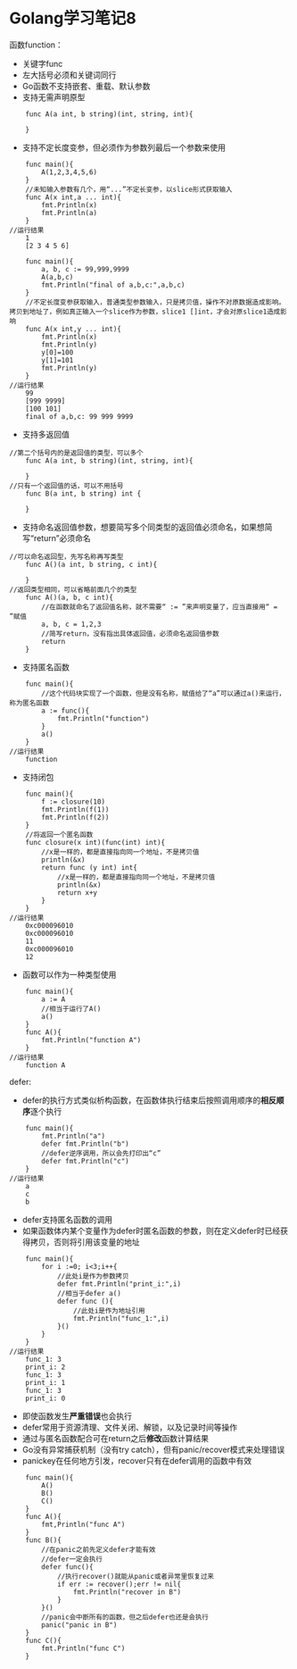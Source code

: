 # Golang学习笔记8
函数function：
* 关键字func
* 左大括号必须和关键词同行
* Go函数不支持嵌套、重载、默认参数
* 支持无需声明原型
```
    func A(a int, b string)(int, string, int){

    }
```
* 支持不定长度变参，但必须作为参数列最后一个参数来使用
```
    func main(){
        A(1,2,3,4,5,6)
    }
    //未知输入参数有几个，用“...”不定长变参，以slice形式获取输入
    func A(x int,a ... int){
        fmt.Println(x)
        fmt.Println(a)
    }
//运行结果
    1
    [2 3 4 5 6]
```
```
    func main(){
        a, b, c := 99,999,9999
        A(a,b,c)
        fmt.Println("final of a,b,c:",a,b,c)
    }
    //不定长度变参获取输入，普通类型参数输入，只是拷贝值，操作不对原数据造成影响。拷贝到地址了，例如真正输入一个slice作为参数，slice1 []int，才会对原slice1造成影响
    func A(x int,y ... int){
        fmt.Println(x)
        fmt.Println(y)
        y[0]=100
        y[1]=101
        fmt.Println(y)
    }
//运行结果
    99
    [999 9999]
    [100 101]
    final of a,b,c: 99 999 9999
```
* 支持多返回值
```
//第二个括号内的是返回值的类型，可以多个
    func A(a int, b string)(int, string, int){

    }
//只有一个返回值的话，可以不用括号
    func B(a int, b string) int {

    }    
```
* 支持命名返回值参数，想要简写多个同类型的返回值必须命名，如果想简写“return”必须命名
```
//可以命名返回型，先写名称再写类型
    func A()(a int, b string, c int){

    }
//返回类型相同，可以省略前面几个的类型
    func A()(a, b, c int){
        //在函数就命名了返回值名称，就不需要“ := ”来声明变量了，应当直接用“ = ”赋值
        a, b, c = 1,2,3
        //简写return，没有指出具体返回值，必须命名返回值参数
        return
    }
```
* 支持匿名函数
```
    func main(){
        //这个代码块实现了一个函数，但是没有名称，赋值给了“a”可以通过a()来运行，称为匿名函数
        a := func(){
            fmt.Println("function")
        }
        a()
    }
//运行结果
    function
```
* 支持闭包
```
    func main(){
        f := closure(10)
        fmt.Println(f(1))
        fmt.Println(f(2))
    }
    //将返回一个匿名函数
    func closure(x int)(func(int) int){
        //x是一样的，都是直接指向同一个地址，不是拷贝值
        println(&x)
        return func (y int) int{
            //x是一样的，都是直接指向同一个地址，不是拷贝值
            println(&x)
            return x+y
        }
    }
//运行结果
    0xc000096010
    0xc000096010
    11
    0xc000096010
    12
```
* 函数可以作为一种类型使用
```
    func main(){
        a := A
        //相当于运行了A()
        a()
    }
    func A(){
        fmt.Println("function A")
    }
//运行结果
    function A
```
defer:
* defer的执行方式类似析构函数，在函数体执行结束后按照调用顺序的**相反顺序**逐个执行
```
    func main(){
        fmt.Println("a")
        defer fmt.Println("b")
        //defer逆序调用，所以会先打印出“c”
        defer fmt.Println("c")
    }
//运行结果
    a
    c
    b
```
* defer支持匿名函数的调用
* 如果函数体内某个变量作为defer时匿名函数的参数，则在定义defer时已经获得拷贝，否则将引用该变量的地址
```
    func main(){
        for i :=0; i<3;i++{
            //此处i是作为参数拷贝
            defer fmt.Println("print_i:",i)
            //相当于defer a()
            defer func (){
                //此处i是作为地址引用
                fmt.Println("func_1:",i)
            }()
        }
    }
//运行结果
    func_1: 3
    print_i: 2
    func_1: 3
    print_i: 1
    func_1: 3
    print_i: 0
```
* 即使函数发生**严重错误**也会执行
* defer常用于资源清理、文件关闭、解锁，以及记录时间等操作
* 通过与匿名函数配合可在return之后**修改**函数计算结果
* Go没有异常捕获机制（没有try catch），但有panic/recover模式来处理错误
* panickey在任何地方引发，recover只有在defer调用的函数中有效
```
    func main(){
        A()
        B()
        C()
    }
    func A(){
        fmt,Println("func A")
    }
    func B(){
        //在panic之前先定义defer才能有效
        //defer一定会执行
        defer func(){
            //执行recover()就能从panic或者异常里恢复过来
            if err := recover();err != nil{
                fmt.Println("recover in B")
            }
        }()
        //panic会中断所有的函数，但之后defer也还是会执行
        panic("panic in B")
    }
    func C(){
        fmt.Println("func C")
    }
```


